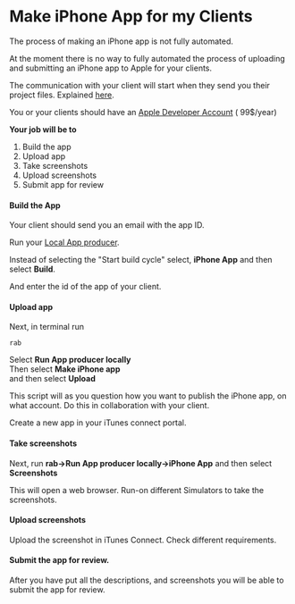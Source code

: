 # Make iPhone App for my Clients

The process of making an iPhone app is not fully automated. 

At the moment there is no way to fully automated the process of uploading and submitting an iPhone app to Apple for your clients. 

The communication with your client will start when they send you their project files. Explained [here](https://mobidonia.gitbook.io/appmaker-docs/publishing-and-updating/submit-app-for-creation). 

You or your clients should have an [Apple Developer Account](https://developer.apple.com/programs/enroll/) \( 99$/year\)

**Your job will be to**

1. Build the app
2. Upload app
3. Take screenshots
4. Upload screenshots
5. Submit app for review



#### Build the App <a id="build-the-app"></a>

Your client should send you an email with the app ID. 

Run your [Local App producer](https://mobidonia.gitbook.io/react-app-builder/setup-and-deploy-the-project/run-app-producer-locally). 

Instead of selecting the "Start build cycle" select, **iPhone App** and then select **Build**.

And enter the id of the app of your client.



#### Upload app <a id="upload-app"></a>

Next, in terminal run

`rab` 

Select **Run App producer locally**  
Then select **Make iPhone app**  
and then select **Upload**

This script will as you question how you want to publish the iPhone app, on what account. Do this in collaboration with your client. 

Create a new app in your iTunes connect portal.



#### Take screenshots <a id="take-screenshots"></a>

Next, run **rab-&gt;Run App producer locally-&gt;iPhone App** and then select **Screenshots**

This will open a web browser. Run-on different  Simulators to take the screenshots.



#### Upload screenshots <a id="upload-screenshots"></a>

Upload the screenshot in iTunes Connect. Check different requirements.

#### Submit the app for review.  <a id="submit-the-app-for-review"></a>

After you have put all the descriptions, and screenshots you will be able to submit the app for review.

